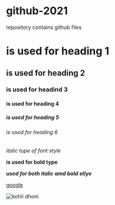 # github-2021
repository contains github files

# is used for heading 1
## is used for heading 2
### is used for headind 3
#### is used for heading 4
##### is used for heading 5
###### is used for heading 6

*italic tupe of font style*

**is used for bold type**

***used for both italic amd bold stlye***

[google](www.google.com)

![kohli dhoni](https://swall.teahub.io/photos/small/300-3005669_file-image-of-virat-kohli-with-ms-dhoni.jpg)

